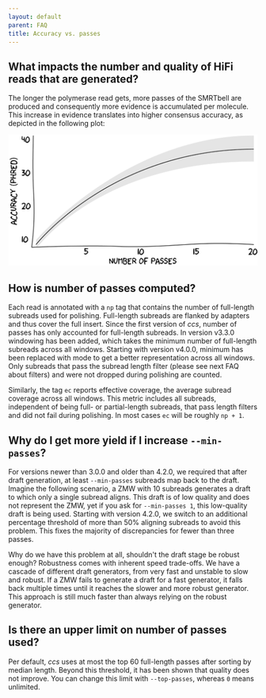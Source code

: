 ```yaml
---
layout: default
parent: FAQ
title: Accuracy vs. passes
---
```


## What impacts the number and quality of HiFi reads that are generated?
The longer the polymerase read gets, more passes of the SMRTbell
are produced and consequently more evidence is accumulated per molecule.
This increase in evidence translates into higher consensus accuracy, as
depicted in the following plot:

<p align="center"><img width="600px" src="../img/ccs-acc.png"/></p>

## How is number of passes computed?
Each read is annotated with a `np` tag that contains the number of
full-length subreads used for polishing. Full-length subreads are flanked by
adapters and thus cover the full insert.
Since the first version of _ccs_, number of passes has only accounted for
full-length subreads. In version v3.3.0 windowing has been added, which
takes the minimum number of full-length subreads across all windows.
Starting with version v4.0.0, minimum has been replaced with mode to get a
better representation across all windows. Only subreads that pass the subread
length filter (please see next FAQ about filters) and were not dropped during
polishing are counted.

Similarly, the tag `ec` reports effective coverage, the average subread coverage
across all windows. This metric includes all subreads, independent of being
full- or partial-length subreads, that pass length filters and did not fail
during polishing. In most cases `ec` will be roughly `np + 1`.

## Why do I get more yield if I increase `--min-passes`?
For versions newer than 3.0.0 and older than 4.2.0, we required that after
draft generation, at least `--min-passes` subreads map back to the draft.
Imagine the following scenario, a ZMW with 10 subreads generates a draft to which
only a single subread aligns. This draft is of low quality and does not
represent the ZMW, yet if you ask for `--min-passes 1`, this low-quality draft
is being used. Starting with version 4.2.0, we switch to an additional
percentage threshold of more than 50% aligning subreads to avoid this problem.
This fixes the majority of discrepancies for fewer than three passes.

Why do we have this problem at all, shouldn't the draft stage be robust enough?
Robustness comes with inherent speed trade-offs. We have a cascade of different draft
generators, from very fast and unstable to slow and robust. If a ZMW fails
to generate a draft for a fast generator, it falls back multiple times until it
reaches the slower and more robust generator. This approach is still much faster
than always relying on the robust generator.

## Is there an upper limit on number of passes used?
Per default, _ccs_ uses at most the top 60 full-length passes after sorting
by median length.
Beyond this threshold, it has been shown that quality does not improve.
You can change this limit with `--top-passes`, whereas `0` means unlimited.
